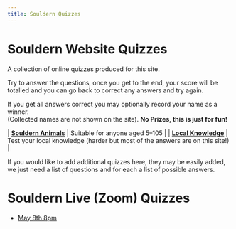 ```yaml
---
title: Souldern Quizzes
---
```


# Souldern Website Quizzes

A collection of online quizzes produced for this site.

Try to answer the questions, once you get to the end, your score will
be totalled and you can go back to correct any answers and try
again.

If you get all answers correct you may optionally record your name as
a winner.  
(Collected names are not shown on the site).
**No Prizes, this is just for fun!**

| [**Souldern Animals**](animals) | Suitable for anyone aged 5–105 |
| [**Local Knowledge**](localknowledge) | Test your local knowledge (harder but most of the answers are on this site!) |


If you would like to add additional quizzes here, they may be easily
added, we just need a list of questions and for each a list of
possible answers.

# Souldern Live (Zoom) Quizzes

* [May 8th 8pm](/home/announcements/quiz-may8th-2020)